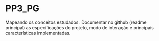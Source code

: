 # PP3_PG

Mapeando os conceitos estudados.
Documentar no github (readme principal) as especificações do projeto, modo de interação e principais características implementadas.
